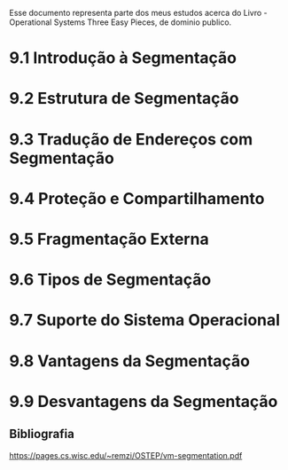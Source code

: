Esse documento representa parte dos meus estudos acerca do Livro - Operational Systems  Three Easy Pieces, de dominio publico.

# 9.1 Introdução à Segmentação

# 9.2 Estrutura de Segmentação

# 9.3 Tradução de Endereços com Segmentação

# 9.4 Proteção e Compartilhamento

# 9.5 Fragmentação Externa

# 9.6 Tipos de Segmentação

# 9.7 Suporte do Sistema Operacional

# 9.8 Vantagens da Segmentação

# 9.9 Desvantagens da Segmentação


## Bibliografia
https://pages.cs.wisc.edu/~remzi/OSTEP/vm-segmentation.pdf

